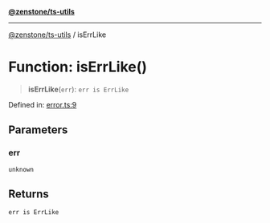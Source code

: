 [**@zenstone/ts-utils**](../README.md)

***

[@zenstone/ts-utils](../globals.md) / isErrLike

# Function: isErrLike()

> **isErrLike**(`err`): `err is ErrLike`

Defined in: [error.ts:9](https://github.com/janpoem/ts-utils/blob/0cd4777c12ff7de2b512ea29cc29419037e8cb6f/src/error.ts#L9)

## Parameters

### err

`unknown`

## Returns

`err is ErrLike`
